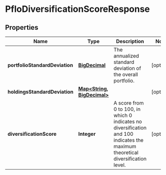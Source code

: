 
# PfloDiversificationScoreResponse

## Properties
Name | Type | Description | Notes
------------ | ------------- | ------------- | -------------
**portfolioStandardDeviation** | [**BigDecimal**](BigDecimal.md) | The annualized standard deviation of the overall portfolio. |  [optional]
**holdingsStandardDeviation** | [**Map&lt;String, BigDecimal&gt;**](BigDecimal.md) |  |  [optional]
**diversificationScore** | **Integer** | A score from 0 to 100, in which 0 indicates no diversification and 100 indicates the maximum theoretical diversification level. |  [optional]



